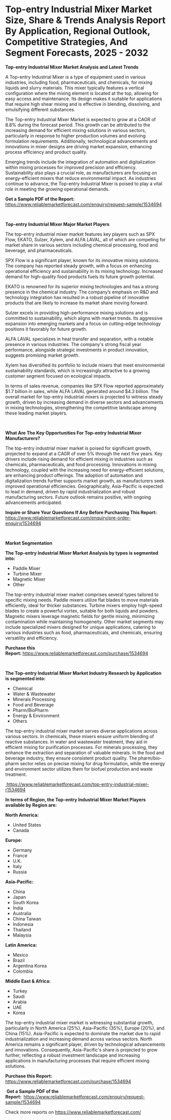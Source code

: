 <p><h1>Top-entry Industrial Mixer Market Size, Share & Trends Analysis Report By Application, Regional Outlook, Competitive Strategies, And Segment Forecasts, 2025 - 2032</h1></p><p><strong>Top-entry Industrial Mixer Market Analysis and Latest Trends</strong></p>
<p><p>A Top-entry Industrial Mixer is a type of equipment used in various industries, including food, pharmaceuticals, and chemicals, for mixing liquids and slurry materials. This mixer typically features a vertical configuration where the mixing element is located at the top, allowing for easy access and maintenance. Its design makes it suitable for applications that require high shear mixing and is effective in blending, dissolving, and emulsifying different substances.</p><p>The Top-entry Industrial Mixer Market is expected to grow at a CAGR of 8.8% during the forecast period. This growth can be attributed to the increasing demand for efficient mixing solutions in various sectors, particularly in response to higher production volumes and evolving formulation requirements. Additionally, technological advancements and innovations in mixer designs are driving market expansion, enhancing process efficiency and product quality. </p><p>Emerging trends include the integration of automation and digitalization within mixing processes for improved precision and efficiency. Sustainability also plays a crucial role, as manufacturers are focusing on energy-efficient mixers that reduce environmental impact. As industries continue to advance, the Top-entry Industrial Mixer is poised to play a vital role in meeting the growing operational demands.</p></p>
<p><strong>Get a Sample PDF of the Report:&nbsp;</strong> <a href="https://www.reliablemarketforecast.com/enquiry/request-sample/1534694?utm_campaign=1834&utm_medium=2&utm_source=Github&utm_content=ia&utm_term=27022025&utm_id=top-entry-industrial-mixer">https://www.reliablemarketforecast.com/enquiry/request-sample/1534694</a></p>
<p>&nbsp;</p>
<p><strong>Top-entry Industrial Mixer Major Market Players</strong></p>
<p><p>The top-entry industrial mixer market features key players such as SPX Flow, EKATO, Sulzer, Xylem, and ALFA LAVAL, all of which are competing for market share in various sectors including chemical processing, food and beverage, and pharmaceuticals.</p><p>SPX Flow is a significant player, known for its innovative mixing solutions. The company has reported steady growth, with a focus on enhancing operational efficiency and sustainability in its mixing technology. Increased demand for high-quality food products fuels its future growth potential.</p><p>EKATO is renowned for its superior mixing technologies and has a strong presence in the chemical industry. The company’s emphasis on R&D and technology integration has resulted in a robust pipeline of innovative products that are likely to increase its market share moving forward.</p><p>Sulzer excels in providing high-performance mixing solutions and is committed to sustainability, which aligns with market trends. Its aggressive expansion into emerging markets and a focus on cutting-edge technology positions it favorably for future growth.</p><p>ALFA LAVAL specializes in heat transfer and separation, with a notable presence in various industries. The company's strong fiscal year performance, alongside strategic investments in product innovation, suggests promising market growth.</p><p>Xylem has diversified its portfolio to include mixers that meet environmental sustainability standards, which is increasingly attractive to a growing customer segment focused on ecological impacts.</p><p>In terms of sales revenue, companies like SPX Flow reported approximately $1.7 billion in sales, while ALFA LAVAL generated around $4.3 billion. The overall market for top-entry industrial mixers is projected to witness steady growth, driven by increasing demand in diverse sectors and advancements in mixing technologies, strengthening the competitive landscape among these leading market players.</p></p>
<p>&nbsp;</p>
<p><strong>What Are The Key Opportunities For Top-entry Industrial Mixer Manufacturers?</strong></p>
<p><p>The top-entry industrial mixer market is poised for significant growth, projected to expand at a CAGR of over 5% through the next five years. Key drivers include rising demand for efficient mixing in industries such as chemicals, pharmaceuticals, and food processing. Innovations in mixing technology, coupled with the increasing need for energy-efficient solutions, are enhancing product offerings. The adoption of automation and digitalization trends further supports market growth, as manufacturers seek improved operational efficiencies. Geographically, Asia-Pacific is expected to lead in demand, driven by rapid industrialization and robust manufacturing sectors. Future outlook remains positive, with ongoing advancements anticipated.</p></p>
<p><strong>Inquire or Share Your Questions If Any Before Purchasing This Report:</strong> <a href="https://www.reliablemarketforecast.com/enquiry/pre-order-enquiry/1534694?utm_campaign=1834&utm_medium=2&utm_source=Github&utm_content=ia&utm_term=27022025&utm_id=top-entry-industrial-mixer">https://www.reliablemarketforecast.com/enquiry/pre-order-enquiry/1534694</a></p>
<p>&nbsp;</p>
<p><strong>Market Segmentation</strong></p>
<p><strong>The Top-entry Industrial Mixer Market Analysis by types is segmented into:</strong></p>
<p><ul><li>Paddle Mixer</li><li>Turbine Mixer</li><li>Magnetic Mixer</li><li>Other</li></ul></p>
<p><p>The top-entry industrial mixer market comprises several types tailored to specific mixing needs. Paddle mixers utilize flat blades to move materials efficiently, ideal for thicker substances. Turbine mixers employ high-speed blades to create a powerful vortex, suitable for both liquids and powders. Magnetic mixers leverage magnetic fields for gentle mixing, minimizing contamination while maintaining homogeneity. Other market segments may include specialized mixers designed for unique applications, catering to various industries such as food, pharmaceuticals, and chemicals, ensuring versatility and efficiency.</p></p>
<p><strong>Purchase this Report:&nbsp;</strong><a href="https://www.reliablemarketforecast.com/purchase/1534694?utm_campaign=1834&utm_medium=2&utm_source=Github&utm_content=ia&utm_term=27022025&utm_id=top-entry-industrial-mixer">https://www.reliablemarketforecast.com/purchase/1534694</a></p>
<p>&nbsp;</p>
<p><strong>The Top-entry Industrial Mixer Market Industry Research by Application is segmented into:</strong></p>
<p><ul><li>Chemical</li><li>Water & Wastewater</li><li>Minerals Processing</li><li>Food and Beverage</li><li>Pharm/BioPharm</li><li>Energy & Environment</li><li>Others</li></ul></p>
<p><p>The top-entry industrial mixer market serves diverse applications across various sectors. In chemicals, these mixers ensure uniform blending of reactive substances. In water and wastewater treatment, they aid in efficient mixing for purification processes. For minerals processing, they enhance the extraction and separation of valuable minerals. In the food and beverage industry, they ensure consistent product quality. The pharm/bio-pharm sector relies on precise mixing for drug formulation, while the energy and environment sector utilizes them for biofuel production and waste treatment.</p></p>
<p><a href="https://www.reliablemarketforecast.com/top-entry-industrial-mixer-r1534694?utm_campaign=1834&utm_medium=2&utm_source=Github&utm_content=ia&utm_term=27022025&utm_id=top-entry-industrial-mixer">&nbsp;https://www.reliablemarketforecast.com/top-entry-industrial-mixer-r1534694</a></p>
<p><strong>In terms of Region, the Top-entry Industrial Mixer Market Players available by Region are:</strong></p>
<p>
    <p> <strong> North America: </strong>
        <ul>
            <li>United States</li>
            <li>Canada</li>
        </ul>
        </p> 
    <p> <strong> Europe: </strong>
        <ul>
            <li>Germany</li>
            <li>France</li>
            <li>U.K.</li>
            <li>Italy</li>
            <li>Russia</li>
        </ul>
        </p> 
    <p> <strong> Asia-Pacific: </strong>
        <ul>
            <li>China</li>
            <li>Japan</li>
            <li>South Korea</li>
            <li>India</li>
            <li>Australia</li>
            <li>China Taiwan</li>
            <li>Indonesia</li>
            <li>Thailand</li>
            <li>Malaysia</li>
        </ul>
        </p> 
    <p> <strong> Latin America: </strong>
        <ul>
            <li>Mexico</li>
            <li>Brazil</li>
            <li>Argentina Korea</li>
            <li>Colombia</li>
        </ul>
        </p> 
    <p> <strong> Middle East & Africa: </strong>
        <ul>
            <li>Turkey</li>
            <li>Saudi</li>
            <li>Arabia</li>
            <li>UAE</li>
            <li>Korea</li>
        </ul>
    </p>
    </p>
<p><p>The top-entry industrial mixer market is witnessing substantial growth, particularly in North America (25%), Asia-Pacific (35%), Europe (20%), and China (15%). Asia-Pacific is expected to dominate the market due to rapid industrialization and increasing demand across various sectors. North America remains a significant player, driven by technological advancements and innovations. Consequently, Asia-Pacific's share is projected to grow further, reflecting a robust investment landscape and increasing applications in manufacturing processes that require efficient mixing solutions.</p></p>
<p><strong>Purchase this Report: </strong><a href="https://www.reliablemarketforecast.com/purchase/1534694?utm_campaign=1834&utm_medium=2&utm_source=Github&utm_content=ia&utm_term=27022025&utm_id=top-entry-industrial-mixer">https://www.reliablemarketforecast.com/purchase/1534694</a></p>
<p>&nbsp;<strong>Get a Sample PDF of the Report:&nbsp;&nbsp;</strong><a href="https://www.reliablemarketforecast.com/enquiry/request-sample/1534694?utm_campaign=1834&utm_medium=2&utm_source=Github&utm_content=ia&utm_term=27022025&utm_id=top-entry-industrial-mixer">https://www.reliablemarketforecast.com/enquiry/request-sample/1534694</a></p>
<p><strong></strong></p>
<p>Check more reports on <a href="https://www.reliablemarketforecast.com/?utm_campaign=1834&utm_medium=2&utm_source=Github&utm_content=ia&utm_term=27022025&utm_id=top-entry-industrial-mixer">https://www.reliablemarketforecast.com/</a></p>